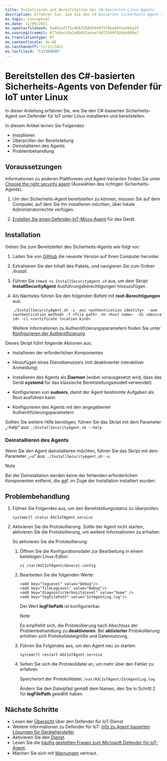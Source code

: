 ```yaml
---
title: Installieren und Bereitstellen des C#-basierten Linux-Agents
description: Erfahren Sie, wie Sie den C#-basierten Sicherheits-Agent von Defender für IoT unter Linux installieren und bereitstellen.
ms.topic: conceptual
ms.date: 11/09/2021
ms.openlocfilehash: 5a403af7f5c0b6f2b8d5d497979be06fee404a19
ms.sourcegitcommit: 677e8acc9a2e8b842e4aef4472599f9264e989e7
ms.translationtype: HT
ms.contentlocale: de-DE
ms.lasthandoff: 11/11/2021
ms.locfileid: "132306090"
---
```

# <a name="deploy-defender-for-iot-c-based-security-agent-for-linux"></a>Bereitstellen des C#-basierten Sicherheits-Agents von Defender für IoT unter Linux

In dieser Anleitung erfahren Sie, wie Sie den C#-basierten Sicherheits-Agent von Defender für IoT unter Linux installieren und bereitstellen.

In diesem Artikel lernen Sie Folgendes:

- Installieren
- Überprüfen der Bereitstellung
- Deinstallieren des Agents
- Problembehandlung

## <a name="prerequisites"></a>Voraussetzungen

Informationen zu anderen Plattformen und Agent-Varianten finden Sie unter [Choose the right security agent](how-to-deploy-agent.md) (Auswählen des richtigen Sicherheits-Agents).

1. Um den Sicherheits-Agent bereitstellen zu können, müssen Sie auf dem Computer, auf dem Sie ihn installieren möchten, über lokale Administratorrechte verfügen.

1. [Erstellen Sie einen Defender-IoT-Micro-Agent](quickstart-create-security-twin.md) für das Gerät.

## <a name="installation"></a>Installation

Gehen Sie zum Bereitstellen des Sicherheits-Agents wie folgt vor:

1. Laden Sie von [GitHub](https://aka.ms/iot-security-github-cs) die neueste Version auf Ihren Computer herunter.

1. Extrahieren Sie den Inhalt des Pakets, und navigieren Sie zum Ordner _/Install_.

1. Führen Sie `chmod +x InstallSecurityAgent.sh` aus, um dem Skript **InstallSecurityAgent** Ausführungsberechtigungen hinzuzufügen.

1. Als Nächstes führen Sie den folgenden Befehl mit **root-Berechtigungen** aus:

   ```
   ./InstallSecurityAgent.sh -i -aui <authentication identity>  -aum <authentication method> -f <file path> -hn <host name>  -di <device id> -cl <certificate location kind>
   ```

   Weitere Informationen zu Authentifizierungsparametern finden Sie unter [Konfigurieren der Authentifizierung](concept-security-agent-authentication-methods.md).

Dieses Skript führt folgende Aktionen aus:

- Installieren der erforderlichen Komponenten

- Hinzufügen eines Dienstbenutzers (mit deaktivierter interaktiver Anmeldung)

- Installieren des Agents als **Daemon** (wobei vorausgesetzt wird, dass das Gerät **systemd** für das klassische Bereitstellungsmodell verwendet)

- Konfigurieren von **sudoers**, damit der Agent bestimmte Aufgaben als Root ausführen kann

- Konfigurieren des Agents mit den angegebenen Authentifizierungsparametern

Sollten Sie weitere Hilfe benötigen, führen Sie das Skript mit dem Parameter „–help“ aus: `./InstallSecurityAgent.sh --help`

### <a name="uninstall-the-agent"></a>Deinstallieren des Agents

Wenn Sie den Agent deinstallieren möchten, führen Sie das Skript mit dem Parameter „–u“ aus: `./InstallSecurityAgent.sh -u`.

> [!NOTE]
> Bei der Deinstallation werden keine der fehlenden erforderlichen Komponenten entfernt, die ggf. im Zuge der Installation installiert wurden.

## <a name="troubleshooting"></a>Problembehandlung

1. Führen Sie Folgendes aus, um den Bereitstellungsstatus zu überprüfen:

    `systemctl status ASCIoTAgent.service`

1. Aktivieren Sie die Protokollierung. Sollte der Agent nicht starten, aktivieren Sie die Protokollierung, um weitere Informationen zu erhalten.

   So aktivieren Sie die Protokollierung:

   1. Öffnen Sie die Konfigurationsdatei zur Bearbeitung in einem beliebigen Linux-Editor:

        `vi /var/ASCIoTAgent/General.config`

   1. Bearbeiten Sie die folgenden Werte:

      ```
      <add key="logLevel" value="Debug"/>
      <add key="fileLogLevel" value="Debug"/>
      <add key="diagnosticVerbosityLevel" value="Some" />
      <add key="logFilePath" value="IotAgentLog.log"/>
      ```

       Der Wert **logFilePath** ist konfigurierbar.

       > [!NOTE]
       > Es empfiehlt sich, die Protokollierung nach Abschluss der Problembehandlung zu **deaktivieren**. Bei **aktivierter** Protokollierung erhöhen sich Protokolldateigröße und Datennutzung.

   1. Führen Sie Folgendes aus, um den Agent neu zu starten:

       `systemctl restart ASCIoTAgent.service`

   1. Sehen Sie sich die Protokolldatei an, um mehr über den Fehler zu erfahren.

       Speicherort der Protokolldatei: `/var/ASCIoTAgent/IotAgentLog.log`

       Ändern Sie den Dateipfad gemäß dem Namen, den Sie in Schritt 2 für **logFilePath** gewählt haben.

## <a name="next-steps"></a>Nächste Schritte

- Lesen der [Übersicht](overview.md) über den Defender für IoT-Dienst
- Weitere Informationen zu Defender für IoT: [Info zu Agent-basierten Lösungen für Gerätehersteller](architecture-agent-based.md)
- Aktivieren Sie den [Dienst](quickstart-onboard-iot-hub.md).
- Lesen Sie die [häufig gestellten Fragen zum Microsoft Defender für IoT-Agent](resources-agent-frequently-asked-questions.md).
- Machen Sie sich mit [Warnungen](concept-security-alerts.md) vertraut.
